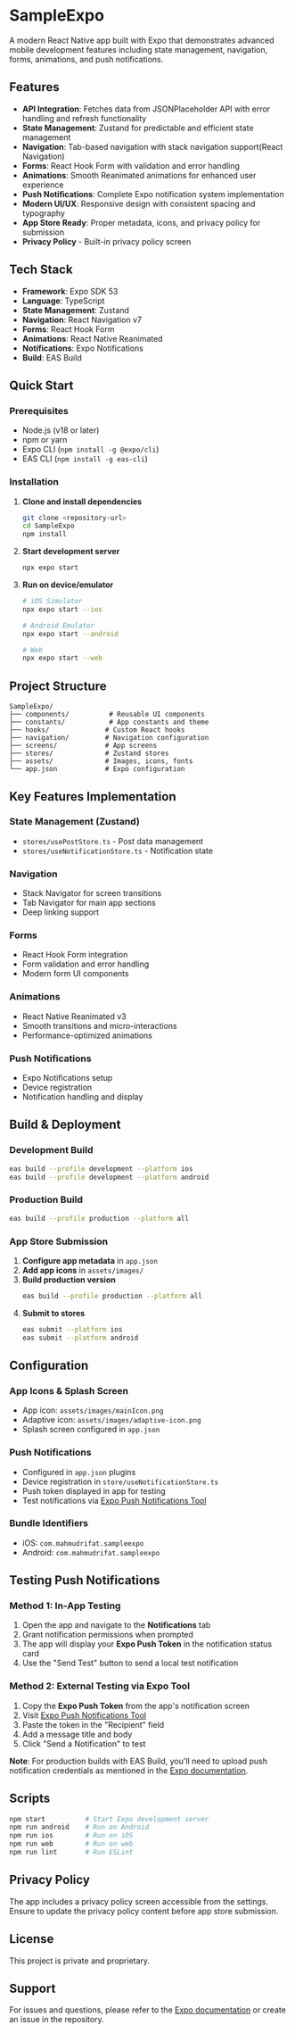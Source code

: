 # SampleExpo

A modern React Native app built with Expo that demonstrates advanced mobile development features including state management, navigation, forms, animations, and push notifications.

## Features

- **API Integration**: Fetches data from JSONPlaceholder API with error handling and refresh functionality
- **State Management**: Zustand for predictable and efficient state management
- **Navigation**: Tab-based navigation with stack navigation support(React Navigation)
- **Forms**: React Hook Form with validation and error handling
- **Animations**: Smooth Reanimated animations for enhanced user experience
- **Push Notifications**: Complete Expo notification system implementation
- **Modern UI/UX**: Responsive design with consistent spacing and typography
- **App Store Ready**: Proper metadata, icons, and privacy policy for submission
- **Privacy Policy** - Built-in privacy policy screen

## Tech Stack

- **Framework**: Expo SDK 53
- **Language**: TypeScript
- **State Management**: Zustand
- **Navigation**: React Navigation v7
- **Forms**: React Hook Form
- **Animations**: React Native Reanimated
- **Notifications**: Expo Notifications
- **Build**: EAS Build

## Quick Start

### Prerequisites

- Node.js (v18 or later)
- npm or yarn
- Expo CLI (`npm install -g @expo/cli`)
- EAS CLI (`npm install -g eas-cli`)

### Installation

1. **Clone and install dependencies**
   ```bash
   git clone <repository-url>
   cd SampleExpo
   npm install
   ```

2. **Start development server**
   ```bash
   npx expo start
   ```

3. **Run on device/emulator**
   ```bash
   # iOS Simulator
   npx expo start --ios
   
   # Android Emulator
   npx expo start --android
   
   # Web
   npx expo start --web
   ```

## Project Structure

```
SampleExpo/
├── components/          # Reusable UI components
├── constants/           # App constants and theme
├── hooks/              # Custom React hooks
├── navigation/         # Navigation configuration
├── screens/            # App screens
├── stores/             # Zustand stores
├── assets/             # Images, icons, fonts
└── app.json            # Expo configuration
```

## Key Features Implementation

### State Management (Zustand)
- `stores/usePostStore.ts` - Post data management
- `stores/useNotificationStore.ts` - Notification state

### Navigation
- Stack Navigator for screen transitions
- Tab Navigator for main app sections
- Deep linking support

### Forms
- React Hook Form integration
- Form validation and error handling
- Modern form UI components

### Animations
- React Native Reanimated v3
- Smooth transitions and micro-interactions
- Performance-optimized animations

### Push Notifications
- Expo Notifications setup
- Device registration
- Notification handling and display

## Build & Deployment

### Development Build
```bash
eas build --profile development --platform ios
eas build --profile development --platform android
```

### Production Build
```bash
eas build --profile production --platform all
```

### App Store Submission

1. **Configure app metadata** in `app.json`
2. **Add app icons** in `assets/images/`
3. **Build production version**
   ```bash
   eas build --profile production --platform all
   ```
4. **Submit to stores**
   ```bash
   eas submit --platform ios
   eas submit --platform android
   ```

## Configuration

### App Icons & Splash Screen
- App icon: `assets/images/mainIcon.png`
- Adaptive icon: `assets/images/adaptive-icon.png`
- Splash screen configured in `app.json`

### Push Notifications
- Configured in `app.json` plugins
- Device registration in `store/useNotificationStore.ts`
- Push token displayed in app for testing
- Test notifications via [Expo Push Notifications Tool](https://expo.dev/notifications)

### Bundle Identifiers
- iOS: `com.mahmudrifat.sampleexpo`
- Android: `com.mahmudrifat.sampleexpo`

## Testing Push Notifications

### Method 1: In-App Testing
1. Open the app and navigate to the **Notifications** tab
2. Grant notification permissions when prompted
3. The app will display your **Expo Push Token** in the notification status card
4. Use the "Send Test" button to send a local test notification

### Method 2: External Testing via Expo Tool
1. Copy the **Expo Push Token** from the app's notification screen
2. Visit [Expo Push Notifications Tool](https://expo.dev/notifications)
3. Paste the token in the "Recipient" field
4. Add a message title and body
5. Click "Send a Notification" to test

**Note**: For production builds with EAS Build, you'll need to upload push notification credentials as mentioned in the [Expo documentation](https://expo.dev/notifications).

## Scripts

```bash
npm start          # Start Expo development server
npm run android    # Run on Android
npm run ios        # Run on iOS
npm run web        # Run on web
npm run lint       # Run ESLint
```

## Privacy Policy

The app includes a privacy policy screen accessible from the settings. Ensure to update the privacy policy content before app store submission.

## License

This project is private and proprietary.

## Support

For issues and questions, please refer to the [Expo documentation](https://docs.expo.dev/) or create an issue in the repository.

